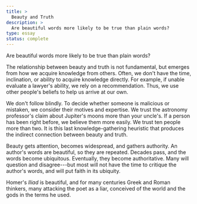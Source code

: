 ```yaml
---
title: >
  Beauty and Truth
description: >
  Are beautiful words more likely to be true than plain words?
type: essay
status: complete
---
```


Are beautiful words more likely to be true than plain words?

The relationship between beauty and truth is not fundamental, but emerges from how we acquire knowledge from others. Often, we don't have the time, inclination, or ability to acquire knowledge directly. For example, if unable evaluate a lawyer's ability, we rely on a recommendation. Thus, we use other people's beliefs to help us arrive at our own.

We don't follow blindly. To decide whether someone is malicious or mistaken, we consider their motives and expertise. We trust the astronomy professor's claim about Jupiter's moons more than your uncle's. If a person has been right before, we believe them more easily.  We trust ten people more than two. It is this last knowledge-gathering heuristic that produces the indirect connection between beauty and truth.

Beauty gets attention, becomes widespread, and gathers authority. An author's words are beautiful, so they are repeated. Decades pass, and the words become ubiquitous. Eventually, they become authoritative. Many will question and disagree---but most will not have the time to critique the author's words, and will put faith in its ubiquity.

Homer's _Iliad_ is beautiful, and for many centuries Greek and Roman thinkers, many attacking the poet as a liar, conceived of the world and the gods in the terms he used.
